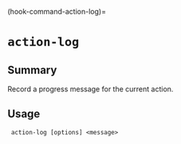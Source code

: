 (hook-command-action-log)=
# `action-log`
## Summary
Record a progress message for the current action.

## Usage
``` action-log [options] <message>```